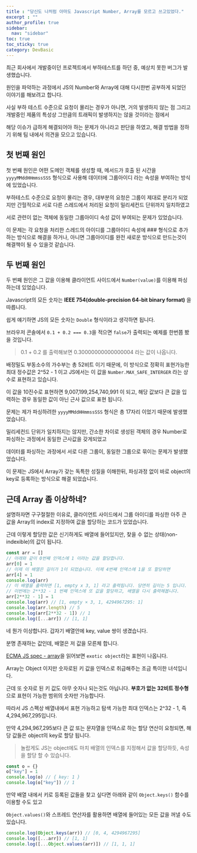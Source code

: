 ```yaml
---
title : "당신도 나처럼 아마도 Javascript Number, Array를 모르고 쓰고있었다."
excerpt : ""
author_profile: true
sidebar:
  nav: "sidebar"
toc: true
toc_sticky: true
category: DevBasic
---
```

  
최근 회사에서 개발중이던 프로젝트에서 부하테스트를 하던 중, 예상치 못한 버그가 발생했습니다. 

원인을 파악하는 과정에서 JS의 Number와 Array에 대해 다시한번 공부하게 되었던 이야기를 해보려고 합니다. 

사실 부하 테스트 수준으로 요청이 몰리는 경우가 아니면, 거의 발생하지 않는 점 그리고 개발중인 제품의 특성상 그만큼의 트래픽이 발생하지는 않을 것이라는 점에서  

해당 이슈가 급하게 해결되어야 하는 문제가 아니라고 판단을 하였고, 해결 방법을 정하기 위해 팀 내에서 의견을 모으고 있습니다.  
  
## 첫 번째 원인

첫 번째 원인은 어떤 도메인 객체를 생성할 때, 메서드가 호출 된 시간을 `yyyyMMddHHmmssSSS` 형식으로 사용해 데이터에 그룹아이디 라는 속성을 부여하는 방식에 있었습니다.

부하테스트 수준으로 요청이 몰리는 경우, 대부분의 요청은 그룹이 제대로 분리가 되었지만 간헐적으로 서로 다른 스레드에서 처리된 요청이 밀리세컨드 단위까지 일치하였고   

서로 관련이 없는 객체에 동일한 그룹아이디 속성 값이 부여되는 문제가 있었습니다.  

이 문제는 각 요청을 처리한 스레드의 아이디를 그룹아이디 속성에 \#\#\# 형식으로 추가하는 방식으로 해결을 하거나, 아니면 그룹아이디를 완전 새로운 방식으로 만드는것이 해결책이 될 수 있을것 같습니다.    
  
  
## 두 번째 원인

두 번째 원인은 그 값을 이용해 클라이언트 사이드에서 `Number(value)`를 이용해 파싱하는데 있었습니다.

Javascript의 모든 숫자는 **IEEE 754(double-precision 64-bit binary format)** 을 따릅니다.  

쉽게 얘기하면 JS의 모든 숫자는 `Double` 형식이라고 생각하면 됩니다.  

브라우저 콘솔에서 `0.1 + 0.2 === 0.3`을 적으면 `false`가 출력되는 예제를 한번쯤 봤을 것입니다.  

> 0.1 + 0.2 를 출력해보면 0.30000000000000004 라는 값이 나옵니다.  
  
배정밀도 부동소수의 가수부는 총 52비트 이기 때문에, 이 방식으로 정확히 표현가능한 최대 정수값은 2^52 - 1 이고 JS에서는 이 값을 `Number.MAX_SAFE_INTERGER` 라는 상수로 표현하고 있습니다.  
  
이 값을 10진수로 표현하면 9,007,199,254,740,991 이 되고, 해당 값보다 큰 값을 입력하는 경우 동일한 값이 아닌 근사 값으로 표현 됩니다.  

문제는 제가 파싱하려한 `yyyyMMddHHmmssSSS` 형식은 총 17자리 이었기 때문에 발생했었습니다.  

밀리세컨드 단위가 일치하지는 않지만, 간소한 차이로 생성된 객체의 경우 Number로 파싱하는 과정에서 동일한 근사값을 갖게되었고  

데이터를 파싱하는 과정에서 서로 다른 그룹이, 동일한 그룹으로 묶이는 문제가 발생했었습니다.  
  
이 문제는 JS에서 Array가 갖는 독특한 성질을 이해한뒤, 파싱과정 없이 바로 object의 key로 등록하는 방식으로 해결 되었습니다.  


## 근데 Array 좀 이상하네?

설명하자면 구구절절한 이유로, 클라이언트 사이드에서 그룹 아이디를 파싱한 아주 큰 값을 Array의 index로 지정하여 값을 할당하는 코드가 있었습니다.  

근데 이렇게 할당한 값은 신기하게도 배열에 들어있지만, 찾을 수 없는 상태(non-indexible)의 값이 됩니다.  

```js
const arr = []
// 아래와 같이 0번째 인덱스에 1 이라는 값을 할당합니다.
arr[0] = 1
// 이제 이 배열은 길이가 1이 되었습니다. 이제 4번째 인덱스에 1을 또 할당하면
arr[4] = 1
console.log(arr)
// 이 배열을 출력하면 [1, empty x 3, 1] 라고 출력됩니다. 당연히 길이는 5 입니다. 
// 이번에는 2**32 - 1 번째 인덱스에 또 값을 할당하고, 배열을 다시 출력해봅니다.
arr[2**32 - 1] = 1
console.log(arr) // [1, empty × 3, 1, 4294967295: 1]
console.log(arr.length) // 5
console.log(arr[2**32 - 1]) // 1
console.log([...arr]) // [1, 1]
```

네 뭔가 이상합니다. 갑자기 배열안에 key, value 쌍이 생겼습니다. 

분명 존재하는 값인데, 배열은 저 값을 모른체 합니다.  

[ECMA JS spec - array](https://262.ecma-international.org/12.0/#sec-array)을 읽어보면 `exotic object`라는 표현이 나옵니다.  
 
Array는 Object 이지만 숫자로된 키 값을 인덱스로 취급해주는 조금 특이한 녀석입니다.    

근데 또 숫자로 된 키 값도 아무 숫자나 되는것도 아닙니다. **부호가 없는 32비트 정수형** 으로 표현이 가능한 범위의 숫자만 가능합니다.  

따라서 JS 스펙상 배열내에서 표현 가능하고 탐색 가능한 최대 인덱스는 2^32 - 1, 즉 4,294,967,295입니다.  

만약 4,294,967,295보다 큰 값 또는 문자열을 인덱스로 하는 할당 연산이 요청되면, 해당 값들은 object의 key로 할당 됩니다.  

> 놀랍게도 JS는 object에도 마치 배열의 인덱스를 지정해서 값을 할당하듯, 속성을 할당 할 수 있습니다.  

```js
const o = {}
o["key"] = 1
console.log(o) // { key: 1 }
console.log(o["key"]) // 1
```

만약 배열 내에서 키로 등록된 값들을 찾고 싶다면 아래와 같이 `Object.keys()` 함수를 이용할 수도 있고   

`Object.values()`와 스프레드 연산자를 활용하면 배열에 들어있는 모든 값을 꺼낼 수도 있습니다.  

```js
console.log(Object.keys(arr)) // [0, 4, 4294967295]
console.log([...arr]) // [1, 1]
console.log([...Object.values(arr)]) // [1, 1, 1]
```